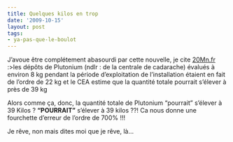 ```yaml
---
title: Quelques kilos en trop
date: '2009-10-15'
layout: post
tags:
- ya-pas-que-le-boulot
---
```


J’avoue être complétement abasourdi par cette nouvelle, je cite
[20Mn.fr](http://www.20minutes.fr/article/355377/France-Incident-au-centre-d-energie-atomique-de-Cadarache-plus-de-plutonium-que-prevu.php) :>les dépôts de Plutonium (ndlr : de la centrale de cadarache) évalués à environ 8 kg pendant la période d’exploitation de l’installation étaient en fait de l’ordre de 22 kg et le CEA estime que la quantité totale pourrait s’élever à près de 39 kg

Alors comme ça, donc, la quantité totale de Plutonium “pourrait” s’élever à 39 Kilos ?
**“POURRAIT”**
 s’élever à 39 kilos ??! Ca nous donne une fourchette d’erreur de l’ordre de 700% !!!

Je rêve, non mais dites moi que je rêve, là…
